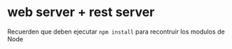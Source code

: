 # web server + rest server
Recuerden que deben ejecutar ``` npm install ``` para recontruir los modulos de Node
